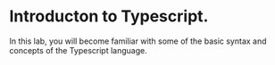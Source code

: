 # Introducton to Typescript.

In this lab, you will become familiar with some of the basic syntax and concepts of the Typescript language. 

